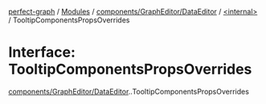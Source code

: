 [perfect-graph](../README.md) / [Modules](../modules.md) / [components/GraphEditor/DataEditor](../modules/components_GraphEditor_DataEditor.md) / [<internal\>](../modules/components_GraphEditor_DataEditor._internal_.md) / TooltipComponentsPropsOverrides

# Interface: TooltipComponentsPropsOverrides

[components/GraphEditor/DataEditor](../modules/components_GraphEditor_DataEditor.md).[<internal>](../modules/components_GraphEditor_DataEditor._internal_.md).TooltipComponentsPropsOverrides
